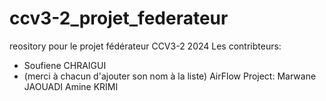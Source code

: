 # ccv3-2_projet_federateur
reository pour le projet fédérateur CCV3-2 2024
Les contribteurs:
- Soufiene CHRAIGUI
- (merci à chacun d'ajouter son nom à la liste)
AirFlow Project:
Marwane JAOUADI
Amine KRIMI

